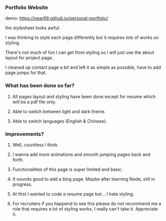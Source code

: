 ### Portfolio Website

demo: https://near99.github.io/personal-portfolio/

the stylesheet looks awful.

I was thinking to style each page differently but it requires lots of works on styling.

There's not much of fun I can get from styling so I will just use the about layout for project page.

I cleaned up contact page a bit and left it as simple as possible, have to add page jumps for that.

### What has been done so far?

1. All pages layout and styling have been done except for resume which will be a pdf file only.

2. Able to switch between light and dark theme.

3. Able to switch languages (English & Chinese).

### Improvements?

1. Well, countless I think.

2. I wanna add more animations and smooth jumping pages back and forth.

3. Functionalities of this page is super limited and basic.

4. It sounds good to add a blog page. Maybe after learning Node, still in progress.

5. At first I wanted to code a resume page but... I hate styling.

6. For recruiters if you happend to see this please do not recommend me a role that requires a lot of styling works, I really can't take it. Appreciate it.
